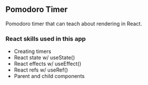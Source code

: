 ## Pomodoro Timer

Pomodoro timer that can teach about rendering in React.

### React skills used in this app

- Creating timers
- React state w/ useState()
- React effects w/ useEffect()
- React refs w/ useRef()
- Parent and child components
